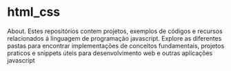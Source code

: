 # html_css
About. Estes repositórios contem projetos, exemplos de códigos e recursos relacionados á linguagem de programação javascript. Explore as diferentes pastas para encontrar implementações de conceitos fundamentais, projetos praticos e snippets úteis para desenvolvimento web e outras aplicações javascript
